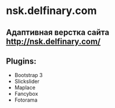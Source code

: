 # nsk.delfinary.com
Адаптивная верстка сайта http://nsk.delfinary.com/
----
## Plugins:
* Bootstrap 3
* Slickslider
* Maplace
* Fancybox
* Fotorama
